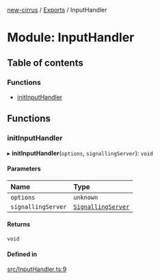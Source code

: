 [new-cirrus](../README.md) / [Exports](../modules.md) / InputHandler

# Module: InputHandler

## Table of contents

### Functions

- [initInputHandler](InputHandler.md#initinputhandler)

## Functions

### initInputHandler

▸ **initInputHandler**(`options`, `signallingServer`): `void`

#### Parameters

| Name | Type |
| :------ | :------ |
| `options` | `unknown` |
| `signallingServer` | [`SignallingServer`](../classes/SignallingServer.SignallingServer.md) |

#### Returns

`void`

#### Defined in

[src/InputHandler.ts:9](https://github.com/mcottontensor/PixelStreamingInfrastructure/blob/12733bc/new_cirrus/src/InputHandler.ts#L9)

